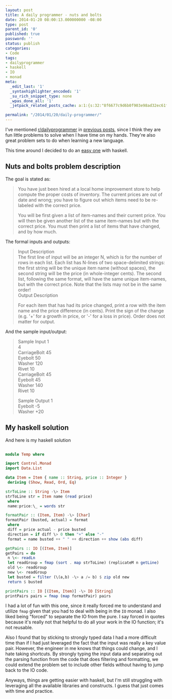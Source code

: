 ```yaml
---
layout: post
title: A daily programmer - nuts and bolts
date: 2014-01-20 08:00:13.000000000 -08:00
type: post
parent_id: '0'
published: true
password: ''
status: publish
categories:
- Code
tags:
- dailyprogrammer
- haskell
- IO
- monad
meta:
  _edit_last: '1'
  _syntaxhighlighter_encoded: '1'
  _su_rich_snippet_type: none
  _wpas_done_all: '1'
  _jetpack_related_posts_cache: a:1:{s:32:"8f6677c9d6b0f903e98ad32ec61f8deb";a:2:{s:7:"expires";i:1560993964;s:7:"payload";a:3:{i:0;a:1:{s:2:"id";i:4316;}i:1;a:1:{s:2:"id";i:4262;}i:2;a:1:{s:2:"id";i:4327;}}}}

permalink: "/2014/01/20/daily-programmer/"
---
```

I've mentioned [r/dailyprogrammer](http://www.reddit.com/r/dailyprogrammer) in [previous posts](http://onoffswitch.net/?s=daily+programmer), since I think they are fun little problems to solve when I have time on my hands. They're also great problem sets to do when learning a new language.

This time around I decided to do an [easy one](http://www.reddit.com/r/dailyprogrammer/comments/1sob1e/121113_challenge_144_easy_nuts_bolts/) with haskell.

## Nuts and bolts problem description

The goal is stated as:

> You have just been hired at a local home improvement store to help compute the proper costs of inventory. The current prices are out of date and wrong; you have to figure out which items need to be re-labeled with the correct price.
> 
> You will be first given a list of item-names and their current price. You will then be given another list of the same item-names but with the correct price. You must then print a list of items that have changed, and by how much.

The formal inputs and outputs:

> Input Description  
> The first line of input will be an integer N, which is for the number of rows in each list. Each list has N-lines of two space-delimited strings: the first string will be the unique item name (without spaces), the second string will be the price (in whole-integer cents). The second list, following the same format, will have the same unique item-names, but with the correct price. Note that the lists may not be in the same order!  
> Output Description
> 
> For each item that has had its price changed, print a row with the item name and the price difference (in cents). Print the sign of the change (e.g. '+' for a growth in price, or '-' for a loss in price). Order does not matter for output.

And the sample input/output:

> Sample Input 1  
> 4  
> CarriageBolt 45  
> Eyebolt 50  
> Washer 120  
> Rivet 10  
> CarriageBolt 45  
> Eyebolt 45  
> Washer 140  
> Rivet 10
> 
> Sample Output 1  
> Eyebolt -5  
> Washer +20

## My haskell solution

And here is my haskell solution

```haskell
  
module Temp where

import Control.Monad  
import Data.List

data Item = Item { name :: String, price :: Integer }  
 deriving (Show, Read, Ord, Eq)

strToLine :: String -\> Item  
strToLine str = Item name (read price)  
 where  
 name:price:\_ = words str

formatPair :: (Item, Item) -\> [Char]  
formatPair (busted, actual) = format  
 where  
 diff = price actual - price busted  
 direction = if diff \> 0 then "+" else "-"  
 format = name busted ++ " " ++ direction ++ show (abs diff)

getPairs :: IO [(Item, Item)]  
getPairs = do  
 n \<- readLn  
 let readGroup = fmap (sort . map strToLine) (replicateM n getLine)  
 old \<- readGroup  
 new \<- readGroup  
 let busted = filter (\(a,b) -\> a /= b) $ zip old new  
 return $ busted

printPairs :: IO [(Item, Item)] -\> IO [String]  
printPairs pairs = fmap (map formatPair) pairs  

```

I had a lot of fun with this one, since it really forced me to understand and utilize `fmap` given that you had to deal with being in the `IO` monad. I also liked being "forced" to separate the IO from the pure. I say forced in quotes because it's really not that helpful to do all your work in the IO function; it's not reusable.

Also I found that by sticking to strongly typed data I had a more difficult time than if I had just leveraged the fact that the input was really a key value pair. However, the engineer in me knows that things could change, and I hate taking shortcuts. By strongly typing the input data and separating out the parsing function from the code that does filtering and formatting, we could extend the problem set to include other fields without having to jump back to the IO code.

Anyways, things are getting easier with haskell, but I'm still struggling with leveraging all the available libraries and constructs. I guess that just comes with time and practice.

